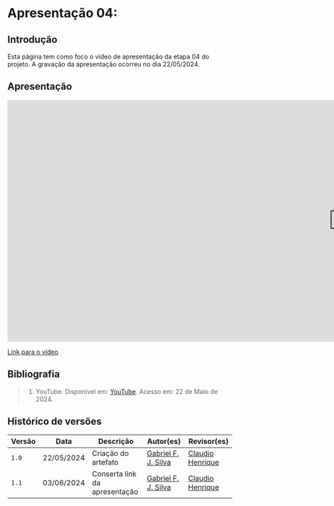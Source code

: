 # Apresentação 04:

## Introdução
Esta página tem como foco o vídeo de apresentação da etapa 04 do projeto. A gravação da apresentação ocorreu no dia 22/05/2024.

## Apresentação

<iframe width="1519" height="542" src="https://www.youtube.com/embed/7tusZ2qf9T8" title="Apresentação 4 Interação Humano Computador 2024.1 - Grupo 3" frameborder="0" allow="accelerometer; autoplay; clipboard-write; encrypted-media; gyroscope; picture-in-picture; web-share" referrerpolicy="strict-origin-when-cross-origin" allowfullscreen></iframe>

[Link para o vídeo](https://www.youtube.com/7tusZ2qf9T8)


## Bibliografia

> 1. YouTube. Disponível em: [YouTube](https://www.youtube.com/7tusZ2qf9T8). Acesso em: 22 de Maio de 2024.

## Histórico de versões
Versão |   Data  | Descrição | Autor(es) | Revisor(es)
------ | ---- | ------ | ---------- | ----------
`1.0` | 22/05/2024 | Criação do artefato | [Gabriel F. J. Silva](https://github.com/MMcLovin) | [Claudio Henrique](https://github.com/claudiohsc)
`1.1` | 03/06/2024 | Conserta link da apresentação | [Gabriel F. J. Silva](https://github.com/MMcLovin) | [Claudio Henrique](https://github.com/claudiohsc) |
